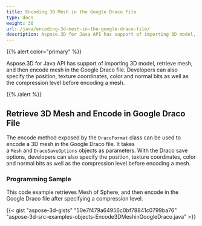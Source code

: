```yaml
---
title: Encoding 3D Mesh in the Google Draco File
type: docs
weight: 30
url: /java/encoding-3d-mesh-in-the-google-draco-file/
description: Aspose.3D for Java API has support of importing 3D model, retrieve mesh, and then encode mesh in the Google Draco file.
---
```


{{% alert color="primary" %}} 

Aspose.3D for Java API has support of importing 3D model, retrieve mesh, and then encode mesh in the Google Draco file. Developers can also specify the position, texture coordinates, color and normal bits as well as the compression level before encoding a mesh.

{{% /alert %}} 
## **Retrieve 3D Mesh and Encode in Google Draco File**
The encode method exposed by the `DracoFormat` class can be used to encode a 3D mesh in the Google Draco file. It takes a `Mesh` and `DracoSaveOptions` objects as parameters. With the Draco save options, developers can also specify the position, texture coordinates, color and normal bits as well as the compression level before encoding a mesh.
### **Programming Sample**
This code example retrieves Mesh of Sphere, and then encode in the Google Draco file after specifying a compression level.

{{< gist "aspose-3d-gists" "50e7f479a64956c0bf78841c0799ba76" "aspose-3d-src-examples-objects-Encode3DMeshinGoogleDraco.java" >}}

